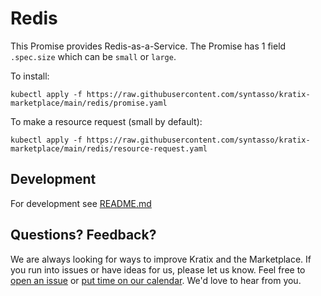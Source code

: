 # Redis

This Promise provides Redis-as-a-Service. The Promise has 1 field `.spec.size`
which can be `small` or `large`.

To install:
```
kubectl apply -f https://raw.githubusercontent.com/syntasso/kratix-marketplace/main/redis/promise.yaml
```

To make a resource request (small by default):
```
kubectl apply -f https://raw.githubusercontent.com/syntasso/kratix-marketplace/main/redis/resource-request.yaml
```

## Development

For development see [README.md](./internal/README.md)

## Questions? Feedback?

We are always looking for ways to improve Kratix and the Marketplace. If you run into issues or have ideas for us, please let us know. Feel free to [open an issue](https://github.com/syntasso/kratix-marketplace/issues/new/choose) or [put time on our calendar](https://www.syntasso.io/contact-us). We'd love to hear from you.